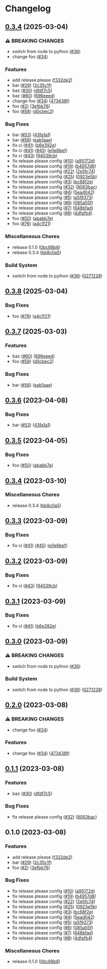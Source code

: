 # Changelog

## [0.3.4](https://github.com/hamakou108/practice-release-please/compare/v0.3.9...v0.3.4) (2025-03-04)


### ⚠ BREAKING CHANGES

* switch from node to python ([#36](https://github.com/hamakou108/practice-release-please/issues/36))
* change foo ([#34](https://github.com/hamakou108/practice-release-please/issues/34))

### Features

* add release please ([f332de2](https://github.com/hamakou108/practice-release-please/commit/f332de20b1bbbc86bbb3d85935cf15f92ee69495))
* bar ([#29](https://github.com/hamakou108/practice-release-please/issues/29)) ([2c35c1f](https://github.com/hamakou108/practice-release-please/commit/2c35c1fd5283e8cdcb514535e7e33456bd26b28f))
* baz ([#30](https://github.com/hamakou108/practice-release-please/issues/30)) ([dfdf7c5](https://github.com/hamakou108/practice-release-please/commit/dfdf7c59dfd5aeb31841cce85bf1d6fecba9222d))
* baz ([#60](https://github.com/hamakou108/practice-release-please/issues/60)) ([696eeed](https://github.com/hamakou108/practice-release-please/commit/696eeed6c1d1b0c523dfd44ad76300942e61ca99))
* change foo ([#34](https://github.com/hamakou108/practice-release-please/issues/34)) ([473438f](https://github.com/hamakou108/practice-release-please/commit/473438fb33e24107dd9c656f1beab42fda144e44))
* foo ([#2](https://github.com/hamakou108/practice-release-please/issues/2)) ([3efbb76](https://github.com/hamakou108/practice-release-please/commit/3efbb7694d271a7c6ed5773aa687761873ae02b0))
* foo ([#58](https://github.com/hamakou108/practice-release-please/issues/58)) ([d0cbec2](https://github.com/hamakou108/practice-release-please/commit/d0cbec27c9b1170de98605f5c90f6d75cd650eb6))


### Bug Fixes

* bar ([#53](https://github.com/hamakou108/practice-release-please/issues/53)) ([43fa1a1](https://github.com/hamakou108/practice-release-please/commit/43fa1a11bb542b94cbf1ab79780092c6aa77ad54))
* bar ([#56](https://github.com/hamakou108/practice-release-please/issues/56)) ([eab1aae](https://github.com/hamakou108/practice-release-please/commit/eab1aaeeade667407620017fd3a8e755a5b93b64))
* fix ci ([#41](https://github.com/hamakou108/practice-release-please/issues/41)) ([b6e392e](https://github.com/hamakou108/practice-release-please/commit/b6e392e24db77e2e5fe8b8ecd7f887d696013e40))
* fix ci ([#41](https://github.com/hamakou108/practice-release-please/issues/41)) ([#45](https://github.com/hamakou108/practice-release-please/issues/45)) ([e0e6bef](https://github.com/hamakou108/practice-release-please/commit/e0e6bef3278d0d2cd8153ebbb97e89b71e9c507e))
* fix ci ([#43](https://github.com/hamakou108/practice-release-please/issues/43)) ([94039cb](https://github.com/hamakou108/practice-release-please/commit/94039cb148de84d90dda507b1d0d1d908a421e45))
* fix release please config ([#10](https://github.com/hamakou108/practice-release-please/issues/10)) ([a95172d](https://github.com/hamakou108/practice-release-please/commit/a95172d4076c96fa3e3ede00e062e44e571c29d9))
* fix release please config ([#19](https://github.com/hamakou108/practice-release-please/issues/19)) ([b4957d8](https://github.com/hamakou108/practice-release-please/commit/b4957d812f4a2404253ec85b1fed28c9f878c492))
* fix release please config ([#22](https://github.com/hamakou108/practice-release-please/issues/22)) ([2e5fc74](https://github.com/hamakou108/practice-release-please/commit/2e5fc74b404c5f5fbed424e4fda5572f3f091cfe))
* fix release please config ([#25](https://github.com/hamakou108/practice-release-please/issues/25)) ([0923e5b](https://github.com/hamakou108/practice-release-please/commit/0923e5b38023d84b78eed9a885dfff3731f78432))
* fix release please config ([#3](https://github.com/hamakou108/practice-release-please/issues/3)) ([bc68f2e](https://github.com/hamakou108/practice-release-please/commit/bc68f2e0c532c3f57d82b58018ce79d955e5f063))
* fix release please config ([#32](https://github.com/hamakou108/practice-release-please/issues/32)) ([8063bac](https://github.com/hamakou108/practice-release-please/commit/8063bac83d48bf57683d1450beda2bbb17d92074))
* fix release please config ([#4](https://github.com/hamakou108/practice-release-please/issues/4)) ([5ead042](https://github.com/hamakou108/practice-release-please/commit/5ead04235c3ff352ea556b1ba4e381fe07ef4edf))
* fix release please config ([#5](https://github.com/hamakou108/practice-release-please/issues/5)) ([a5f9373](https://github.com/hamakou108/practice-release-please/commit/a5f937394977e102cfc91067455cc4ae27d75402))
* fix release please config ([#6](https://github.com/hamakou108/practice-release-please/issues/6)) ([085a55f](https://github.com/hamakou108/practice-release-please/commit/085a55f6cff028275406d1057f3910e4cf5b1b65))
* fix release please config ([#7](https://github.com/hamakou108/practice-release-please/issues/7)) ([648bfad](https://github.com/hamakou108/practice-release-please/commit/648bfadba13ff8443b1f4661fdcddf406cc9fc11))
* fix release please config ([#8](https://github.com/hamakou108/practice-release-please/issues/8)) ([4dfafb4](https://github.com/hamakou108/practice-release-please/commit/4dfafb49b6b96ac0f2a31fa59a164a6a721bb1d2))
* foo ([#50](https://github.com/hamakou108/practice-release-please/issues/50)) ([ababb7e](https://github.com/hamakou108/practice-release-please/commit/ababb7e3e2074bd2aa29d10e91bee3d631a62bdc))
* foo ([#76](https://github.com/hamakou108/practice-release-please/issues/76)) ([a4c1f21](https://github.com/hamakou108/practice-release-please/commit/a4c1f212678f2957857a3c1108d434f1ae58931a))


### Miscellaneous Chores

* release 0.1.0 ([0bc88b6](https://github.com/hamakou108/practice-release-please/commit/0bc88b6d8a0b7df91e8d56aec4bc6dd1591e5a41))
* release 0.3.4 ([bb8c0a5](https://github.com/hamakou108/practice-release-please/commit/bb8c0a5dca666d3682983fbdf400bdd5a4bff822))


### Build System

* switch from node to python ([#36](https://github.com/hamakou108/practice-release-please/issues/36)) ([0271228](https://github.com/hamakou108/practice-release-please/commit/02712281f6b88971de127adb06342313c100a8b9))

## [0.3.8](https://github.com/hamakou108/practice-release-please/compare/v0.3.7...v0.3.8) (2025-03-04)


### Bug Fixes

* foo ([#76](https://github.com/hamakou108/practice-release-please/issues/76)) ([a4c1f21](https://github.com/hamakou108/practice-release-please/commit/a4c1f212678f2957857a3c1108d434f1ae58931a))

## [0.3.7](https://github.com/hamakou108/practice-release-please/compare/v0.3.6...v0.3.7) (2025-03-03)


### Features

* baz ([#60](https://github.com/hamakou108/practice-release-please/issues/60)) ([696eeed](https://github.com/hamakou108/practice-release-please/commit/696eeed6c1d1b0c523dfd44ad76300942e61ca99))
* foo ([#58](https://github.com/hamakou108/practice-release-please/issues/58)) ([d0cbec2](https://github.com/hamakou108/practice-release-please/commit/d0cbec27c9b1170de98605f5c90f6d75cd650eb6))


### Bug Fixes

* bar ([#56](https://github.com/hamakou108/practice-release-please/issues/56)) ([eab1aae](https://github.com/hamakou108/practice-release-please/commit/eab1aaeeade667407620017fd3a8e755a5b93b64))

## [0.3.6](https://github.com/hamakou108/practice-release-please/compare/v0.3.5...v0.3.6) (2023-04-08)


### Bug Fixes

* bar ([#53](https://github.com/hamakou108/practice-release-please/issues/53)) ([43fa1a1](https://github.com/hamakou108/practice-release-please/commit/43fa1a11bb542b94cbf1ab79780092c6aa77ad54))

## [0.3.5](https://github.com/hamakou108/practice-release-please/compare/v0.3.4...v0.3.5) (2023-04-05)


### Bug Fixes

* foo ([#50](https://github.com/hamakou108/practice-release-please/issues/50)) ([ababb7e](https://github.com/hamakou108/practice-release-please/commit/ababb7e3e2074bd2aa29d10e91bee3d631a62bdc))

## [0.3.4](https://github.com/hamakou108/practice-release-please/compare/v0.3.3...v0.3.4) (2023-03-10)


### Miscellaneous Chores

* release 0.3.4 ([bb8c0a5](https://github.com/hamakou108/practice-release-please/commit/bb8c0a5dca666d3682983fbdf400bdd5a4bff822))

## [0.3.3](https://github.com/hamakou108/practice-release-please/compare/v0.3.2...v0.3.3) (2023-03-09)


### Bug Fixes

* fix ci ([#41](https://github.com/hamakou108/practice-release-please/issues/41)) ([#45](https://github.com/hamakou108/practice-release-please/issues/45)) ([e0e6bef](https://github.com/hamakou108/practice-release-please/commit/e0e6bef3278d0d2cd8153ebbb97e89b71e9c507e))

## [0.3.2](https://github.com/hamakou108/practice-release-please/compare/v0.3.1...v0.3.2) (2023-03-09)


### Bug Fixes

* fix ci ([#43](https://github.com/hamakou108/practice-release-please/issues/43)) ([94039cb](https://github.com/hamakou108/practice-release-please/commit/94039cb148de84d90dda507b1d0d1d908a421e45))

## [0.3.1](https://github.com/hamakou108/practice-release-please/compare/v0.3.0...v0.3.1) (2023-03-09)


### Bug Fixes

* fix ci ([#41](https://github.com/hamakou108/practice-release-please/issues/41)) ([b6e392e](https://github.com/hamakou108/practice-release-please/commit/b6e392e24db77e2e5fe8b8ecd7f887d696013e40))

## [0.3.0](https://github.com/hamakou108/practice-release-please/compare/v0.2.0...v0.3.0) (2023-03-09)


### ⚠ BREAKING CHANGES

* switch from node to python ([#36](https://github.com/hamakou108/practice-release-please/issues/36))

### Build System

* switch from node to python ([#36](https://github.com/hamakou108/practice-release-please/issues/36)) ([0271228](https://github.com/hamakou108/practice-release-please/commit/02712281f6b88971de127adb06342313c100a8b9))

## [0.2.0](https://github.com/hamakou108/practice-release-please/compare/v0.1.1...v0.2.0) (2023-03-08)


### ⚠ BREAKING CHANGES

* change foo ([#34](https://github.com/hamakou108/practice-release-please/issues/34))

### Features

* change foo ([#34](https://github.com/hamakou108/practice-release-please/issues/34)) ([473438f](https://github.com/hamakou108/practice-release-please/commit/473438fb33e24107dd9c656f1beab42fda144e44))

## [0.1.1](https://github.com/hamakou108/practice-release-please/compare/v0.1.0...v0.1.1) (2023-03-08)


### Features

* baz ([#30](https://github.com/hamakou108/practice-release-please/issues/30)) ([dfdf7c5](https://github.com/hamakou108/practice-release-please/commit/dfdf7c59dfd5aeb31841cce85bf1d6fecba9222d))


### Bug Fixes

* fix release please config ([#32](https://github.com/hamakou108/practice-release-please/issues/32)) ([8063bac](https://github.com/hamakou108/practice-release-please/commit/8063bac83d48bf57683d1450beda2bbb17d92074))

## 0.1.0 (2023-03-08)


### Features

* add release please ([f332de2](https://github.com/hamakou108/practice-release-please/commit/f332de20b1bbbc86bbb3d85935cf15f92ee69495))
* bar ([#29](https://github.com/hamakou108/practice-release-please/issues/29)) ([2c35c1f](https://github.com/hamakou108/practice-release-please/commit/2c35c1fd5283e8cdcb514535e7e33456bd26b28f))
* foo ([#2](https://github.com/hamakou108/practice-release-please/issues/2)) ([3efbb76](https://github.com/hamakou108/practice-release-please/commit/3efbb7694d271a7c6ed5773aa687761873ae02b0))


### Bug Fixes

* fix release please config ([#10](https://github.com/hamakou108/practice-release-please/issues/10)) ([a95172d](https://github.com/hamakou108/practice-release-please/commit/a95172d4076c96fa3e3ede00e062e44e571c29d9))
* fix release please config ([#19](https://github.com/hamakou108/practice-release-please/issues/19)) ([b4957d8](https://github.com/hamakou108/practice-release-please/commit/b4957d812f4a2404253ec85b1fed28c9f878c492))
* fix release please config ([#22](https://github.com/hamakou108/practice-release-please/issues/22)) ([2e5fc74](https://github.com/hamakou108/practice-release-please/commit/2e5fc74b404c5f5fbed424e4fda5572f3f091cfe))
* fix release please config ([#25](https://github.com/hamakou108/practice-release-please/issues/25)) ([0923e5b](https://github.com/hamakou108/practice-release-please/commit/0923e5b38023d84b78eed9a885dfff3731f78432))
* fix release please config ([#3](https://github.com/hamakou108/practice-release-please/issues/3)) ([bc68f2e](https://github.com/hamakou108/practice-release-please/commit/bc68f2e0c532c3f57d82b58018ce79d955e5f063))
* fix release please config ([#4](https://github.com/hamakou108/practice-release-please/issues/4)) ([5ead042](https://github.com/hamakou108/practice-release-please/commit/5ead04235c3ff352ea556b1ba4e381fe07ef4edf))
* fix release please config ([#5](https://github.com/hamakou108/practice-release-please/issues/5)) ([a5f9373](https://github.com/hamakou108/practice-release-please/commit/a5f937394977e102cfc91067455cc4ae27d75402))
* fix release please config ([#6](https://github.com/hamakou108/practice-release-please/issues/6)) ([085a55f](https://github.com/hamakou108/practice-release-please/commit/085a55f6cff028275406d1057f3910e4cf5b1b65))
* fix release please config ([#7](https://github.com/hamakou108/practice-release-please/issues/7)) ([648bfad](https://github.com/hamakou108/practice-release-please/commit/648bfadba13ff8443b1f4661fdcddf406cc9fc11))
* fix release please config ([#8](https://github.com/hamakou108/practice-release-please/issues/8)) ([4dfafb4](https://github.com/hamakou108/practice-release-please/commit/4dfafb49b6b96ac0f2a31fa59a164a6a721bb1d2))


### Miscellaneous Chores

* release 0.1.0 ([0bc88b6](https://github.com/hamakou108/practice-release-please/commit/0bc88b6d8a0b7df91e8d56aec4bc6dd1591e5a41))
